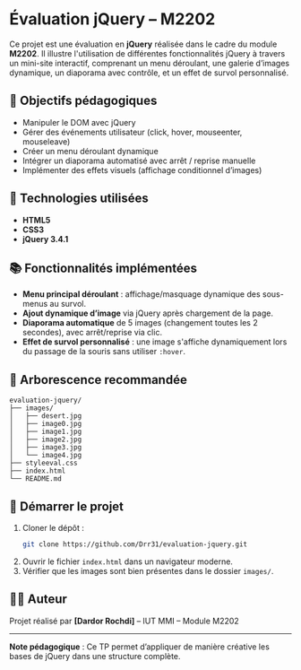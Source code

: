 
# Évaluation jQuery – M2202

Ce projet est une évaluation en **jQuery** réalisée dans le cadre du module **M2202**. Il illustre l'utilisation de différentes fonctionnalités jQuery à travers un mini-site interactif, comprenant un menu déroulant, une galerie d’images dynamique, un diaporama avec contrôle, et un effet de survol personnalisé.

## 🎯 Objectifs pédagogiques

- Manipuler le DOM avec jQuery
- Gérer des événements utilisateur (click, hover, mouseenter, mouseleave)
- Créer un menu déroulant dynamique
- Intégrer un diaporama automatisé avec arrêt / reprise manuelle
- Implémenter des effets visuels (affichage conditionnel d’images)

## 🧰 Technologies utilisées

- **HTML5**
- **CSS3**
- **jQuery 3.4.1**

## 📚 Fonctionnalités implémentées

- **Menu principal déroulant** : affichage/masquage dynamique des sous-menus au survol.
- **Ajout dynamique d’image** via jQuery après chargement de la page.
- **Diaporama automatique** de 5 images (changement toutes les 2 secondes), avec arrêt/reprise via clic.
- **Effet de survol personnalisé** : une image s'affiche dynamiquement lors du passage de la souris sans utiliser `:hover`.

## 📁 Arborescence recommandée

```
evaluation-jquery/
├── images/
│   ├── desert.jpg
│   ├── image0.jpg
│   ├── image1.jpg
│   ├── image2.jpg
│   ├── image3.jpg
│   └── image4.jpg
├── styleeval.css
├── index.html
└── README.md
```

## 🚀 Démarrer le projet

1. Cloner le dépôt :
   ```bash
   git clone https://github.com/Drr31/evaluation-jquery.git
   ```
2. Ouvrir le fichier `index.html` dans un navigateur moderne.
3. Vérifier que les images sont bien présentes dans le dossier `images/`.

## 👨‍🎓 Auteur

Projet réalisé par **[Dardor Rochdi]** – IUT MMI – Module M2202

---

**Note pédagogique** : Ce TP permet d’appliquer de manière créative les bases de jQuery dans une structure complète.
